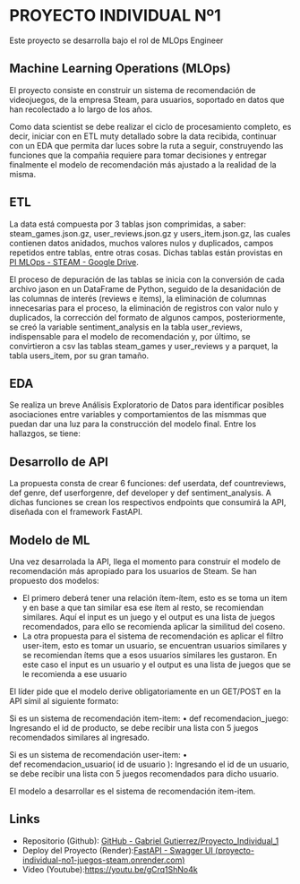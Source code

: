 #                       **PROYECTO INDIVIDUAL Nº1**

Este proyecto se desarrolla bajo el rol de MLOps Engineer

## Machine Learning Operations (MLOps)

El proyecto consiste en construir un sistema de recomendación de videojuegos, de la empresa Steam, para usuarios, soportado en datos que han recolectado a lo largo de los años.

Como data scientist se debe realizar el ciclo de procesamiento completo, es decir, iniciar con en ETL muty detallado sobre la data recibida, continuar con un EDA que permita dar luces sobre la ruta a seguir, construyendo las funciones que la compañia requiere para tomar decisiones y entregar finalmente el modelo de recomendación más ajustado a la realidad de la misma.

## ETL

La data está compuesta por 3 tablas json comprimidas, a saber: steam_games.json.gz, user_reviews.json.gz y users_item.json.gz, las cuales contienen datos anidados, muchos valores nulos y duplicados, campos repetidos entre tablas, entre otras cosas. Dichas tablas están provistas en [PI MLOps - STEAM - Google Drive](https://drive.google.com/drive/folders/1HqBG2-sUkz_R3h1dZU5F2uAzpRn7BSpj).

El proceso de depuración de las tablas se inicia con la conversión de cada archivo jason en un DataFrame de Python, seguido de la desanidación de las columnas de interés (reviews e items), la eliminación de columnas innecesarias para el proceso, la eliminación de registros con valor nulo y duplicados, la corrección del formato de algunos campos, posteriormente, se creó la variable sentiment_analysis en la tabla user_reviews, indispensable para el modelo de recomendación y, por último, se convirtieron a csv las tablas steam_games y user_reviews y a parquet, la tabla users_item, por su gran tamaño.

## EDA

Se realiza un breve Análisis Exploratorio de Datos para identificar posibles asociaciones entre variables y comportamientos de las mismmas que puedan dar una luz para la construcción del modelo final. Entre los hallazgos, se tiene:

## Desarrollo de API

La propuesta consta de crear 6 funciones: def userdata, def countreviews, def genre, def userforgenre, def developer y def sentiment_analysis. A dichas funciones se crean los respectivos endpoints que consumirá la API, diseñada con el framework FastAPI.

## Modelo de ML

Una vez desarrolada la API, llega el momento para construir el modelo de recomendación más apropiado para los usuarios de Steam. Se han propuesto dos modelos:

- El primero deberá tener una relación ítem-ítem, esto es se toma un item y en base a que tan similar esa ese ítem al resto, se recomiendan similares. Aquí el input es un juego y el output es una lista de juegos recomendados, para ello se recomienda aplicar la similitud del coseno. 
- La otra propuesta para el sistema de recomendación es aplicar el filtro user-item, esto es tomar un usuario, se encuentran usuarios similares y se recomiendan ítems que a esos usuarios similares les gustaron. En este caso el input es un usuario y el output es una lista de juegos que se le recomienda a ese usuario

El líder pide que el modelo derive obligatoriamente en un GET/POST en la API símil al siguiente formato:

Si es un sistema de recomendación item-item:
    • def recomendacion_juego: Ingresando el id de producto, se debe recibir una lista con 5 juegos recomendados similares al ingresado.

Si es un sistema de recomendación user-item:
    • def recomendacion_usuario( id de usuario ): Ingresando el id de un usuario, se debe recibir una lista con 5 juegos recomendados para dicho usuario.

El modelo a desarrollar es el sistema de recomendación item-item.

## Links

- Repositorio (Github): [GitHub - Gabriel Gutierrez/Proyecto_Individual_1](https://github.com/gfgm2508/Proyecto_Individual_1)
- Deploy del Proyecto (Render):[FastAPI - Swagger UI (proyecto-individual-no1-juegos-steam.onrender.com)](https://proyecto-individual-no1-juegos-steam.onrender.com/docs)
- Video (Youtube):https://youtu.be/gCrq1ShNo4k

